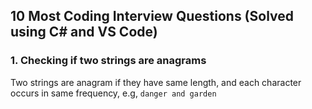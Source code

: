 ## 10 Most Coding Interview Questions (Solved using C# and VS Code)

### 1. Checking if two strings are anagrams
Two strings are anagram if they have same length, and each character occurs in same frequency,
e.g, 
``
danger and garden
``

